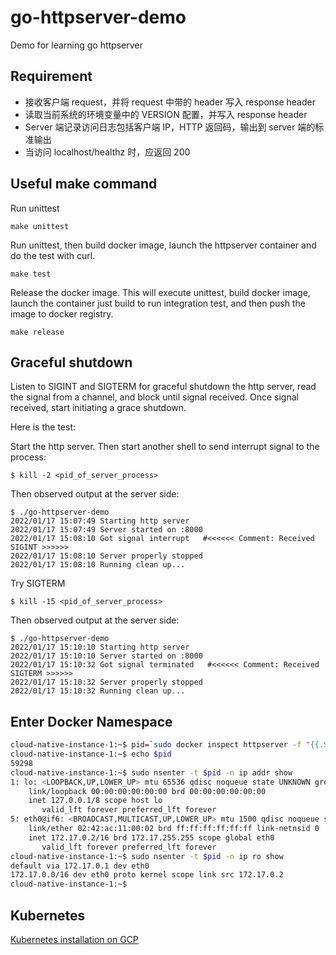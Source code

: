 # go-httpserver-demo
Demo for learning go httpserver

## Requirement

- 接收客户端 request，并将 request 中带的 header 写入 response header
- 读取当前系统的环境变量中的 VERSION 配置，并写入 response header
- Server 端记录访问日志包括客户端 IP，HTTP 返回码，输出到 server 端的标准输出
- 当访问 localhost/healthz 时，应返回 200

## Useful make command

Run unittest
```
make unittest
```

Run unittest, then build docker image, launch the httpserver container and do the
test with curl.
```
make test
```

Release the docker image. This will execute unittest, build docker image, launch 
the container just build to run integration test, and then push the image to docker
registry.
```
make release
```

## Graceful shutdown
Listen to SIGINT and SIGTERM for graceful shutdown the http server, read the 
signal from a channel, and block until signal received. Once signal received, 
start initiating a grace shutdown.

Here is the test:

Start the http server. Then start another shell to send interrupt signal to the process:
```
$ kill -2 <pid_of_server_process>
```

Then observed output at the server side:
```
$ ./go-httpserver-demo
2022/01/17 15:07:49 Starting http server
2022/01/17 15:07:49 Server started on :8000
2022/01/17 15:08:10 Got signal interrupt   #<<<<<< Comment: Received SIGINT >>>>>>
2022/01/17 15:08:10 Server properly stopped
2022/01/17 15:08:10 Running clean up...
```

Try SIGTERM
```
$ kill -15 <pid_of_server_process>
```

Then observed output at the server side:
```
$ ./go-httpserver-demo
2022/01/17 15:10:10 Starting http server
2022/01/17 15:10:10 Server started on :8000
2022/01/17 15:10:32 Got signal terminated   #<<<<<< Comment: Received SIGTERM >>>>>>
2022/01/17 15:10:32 Server properly stopped
2022/01/17 15:10:32 Running clean up...
```

## Enter Docker Namespace

```sh
cloud-native-instance-1:~$ pid=`sudo docker inspect httpserver -f "{{.State.Pid}}"`
cloud-native-instance-1:~$ echo $pid
59298
cloud-native-instance-1:~$ sudo nsenter -t $pid -n ip addr show
1: lo: <LOOPBACK,UP,LOWER_UP> mtu 65536 qdisc noqueue state UNKNOWN group default qlen 1000
    link/loopback 00:00:00:00:00:00 brd 00:00:00:00:00:00
    inet 127.0.0.1/8 scope host lo
       valid_lft forever preferred_lft forever
5: eth0@if6: <BROADCAST,MULTICAST,UP,LOWER_UP> mtu 1500 qdisc noqueue state UP group default
    link/ether 02:42:ac:11:00:02 brd ff:ff:ff:ff:ff:ff link-netnsid 0
    inet 172.17.0.2/16 brd 172.17.255.255 scope global eth0
       valid_lft forever preferred_lft forever
cloud-native-instance-1:~$ sudo nsenter -t $pid -n ip ro show
default via 172.17.0.1 dev eth0
172.17.0.0/16 dev eth0 proto kernel scope link src 172.17.0.2
cloud-native-instance-1:~$
```

## Kubernetes

[Kubernetes installation on GCP](k8s-install)